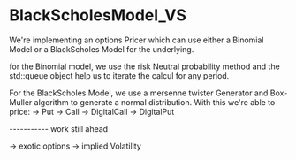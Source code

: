 # BlackScholesModel_VS

We're implementing an options Pricer which can use either a Binomial Model or a BlackScholes Model for the underlying. 

for the Binomial model, we use the risk Neutral probability method and the std::queue object help us to iterate the calcul for any period.

For the BlackScholes Model, we use a mersenne twister Generator and Box-Muller algorithm to generate a normal distribution.
With this we're able to price:
-> Put 
-> Call
-> DigitalCall
-> DigitalPut

----------- work still ahead

-> exotic options
-> implied Volatility
